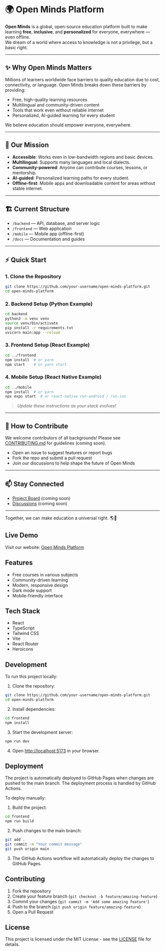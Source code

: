 # 🌍 Open Minds Platform

**Open Minds** is a global, open-source education platform built to make learning **free**, **inclusive**, and **personalized** for everyone, everywhere — even offline.  
We dream of a world where access to knowledge is not a privilege, but a basic right.

---

## ✨ Why Open Minds Matters

Millions of learners worldwide face barriers to quality education due to cost, connectivity, or language. Open Minds breaks down these barriers by providing:

- Free, high-quality learning resources
- Multilingual and community-driven content
- Tools that work even without reliable internet
- Personalized, AI-guided learning for every student

We believe education should empower everyone, everywhere.

---

## 🚀 Our Mission

- **Accessible**: Works even in low-bandwidth regions and basic devices.
- **Multilingual**: Supports many languages and local dialects.
- **Community-powered**: Anyone can contribute courses, lessons, or mentorship.
- **AI-guided**: Personalized learning paths for every student.
- **Offline-first**: Mobile apps and downloadable content for areas without stable internet.

---

## 🏗️ Current Structure

- `/backend` — API, database, and server logic
- `/frontend` — Web application
- `/mobile` — Mobile app (offline-first)
- `/docs` — Documentation and guides

---

## ⚡ Quick Start

### 1. Clone the Repository

```bash
git clone https://github.com/your-username/open-minds-platform.git
cd open-minds-platform
```

### 2. Backend Setup (Python Example)

```bash
cd backend
python3 -m venv venv
source venv/bin/activate
pip install -r requirements.txt
uvicorn main:app --reload
```

### 3. Frontend Setup (React Example)

```bash
cd ../frontend
npm install  # or yarn
npm start    # or yarn start
```

### 4. Mobile Setup (React Native Example)

```bash
cd ../mobile
npm install  # or yarn
npx expo start  # or react-native run-android / run-ios
```

> _Update these instructions as your stack evolves!_

---

## 🤝 How to Contribute

We welcome contributors of all backgrounds! Please see [CONTRIBUTING.md](CONTRIBUTING.md) for guidelines (coming soon).

- Open an issue to suggest features or report bugs
- Fork the repo and submit a pull request
- Join our discussions to help shape the future of Open Minds

---

## 📫 Stay Connected

- [Project Board](#) (coming soon)
- [Discussions](#) (coming soon)

---

Together, we can make education a universal right. 🌎🚀

## Live Demo

Visit our website: [Open Minds Platform](https://your-username.github.io/open-minds-platform)

## Features

- Free courses in various subjects
- Community-driven learning
- Modern, responsive design
- Dark mode support
- Mobile-friendly interface

## Tech Stack

- React
- TypeScript
- Tailwind CSS
- Vite
- React Router
- Heroicons

## Development

To run this project locally:

1. Clone the repository:

```bash
git clone https://github.com/your-username/open-minds-platform.git
cd open-minds-platform
```

2. Install dependencies:

```bash
cd frontend
npm install
```

3. Start the development server:

```bash
npm run dev
```

4. Open [http://localhost:5173](http://localhost:5173) in your browser.

## Deployment

The project is automatically deployed to GitHub Pages when changes are pushed to the main branch. The deployment process is handled by GitHub Actions.

To deploy manually:

1. Build the project:

```bash
cd frontend
npm run build
```

2. Push changes to the main branch:

```bash
git add .
git commit -m "Your commit message"
git push origin main
```

3. The GitHub Actions workflow will automatically deploy the changes to GitHub Pages.

## Contributing

1. Fork the repository
2. Create your feature branch (`git checkout -b feature/amazing-feature`)
3. Commit your changes (`git commit -m 'Add some amazing feature'`)
4. Push to the branch (`git push origin feature/amazing-feature`)
5. Open a Pull Request

## License

This project is licensed under the MIT License - see the [LICENSE](LICENSE) file for details.
